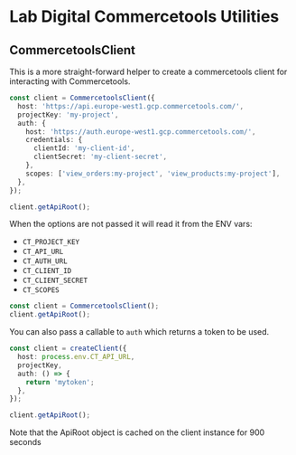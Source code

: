 # Lab Digital Commercetools Utilities

## CommercetoolsClient

This is a more straight-forward helper to create a commercetools client for
interacting with Commercetools.

```ts
const client = CommercetoolsClient({
  host: 'https://api.europe-west1.gcp.commercetools.com/',
  projectKey: 'my-project',
  auth: {
    host: 'https://auth.europe-west1.gcp.commercetools.com/',
    credentials: {
      clientId: 'my-client-id',
      clientSecret: 'my-client-secret',
    },
    scopes: ['view_orders:my-project', 'view_products:my-project'],
  },
});

client.getApiRoot();
```

When the options are not passed it will read it from the ENV vars:

- `CT_PROJECT_KEY`
- `CT_API_URL`
- `CT_AUTH_URL`
- `CT_CLIENT_ID`
- `CT_CLIENT_SECRET`
- `CT_SCOPES`

```ts
const client = CommercetoolsClient();
client.getApiRoot();
```

You can also pass a callable to `auth` which returns a token to be used.

```ts
const client = createClient({
  host: process.env.CT_API_URL,
  projectKey,
  auth: () => {
    return 'mytoken';
  },
});

client.getApiRoot();
```

Note that the ApiRoot object is cached on the client instance for 900 seconds
